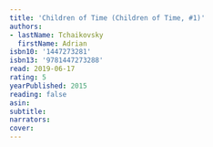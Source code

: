 ```yaml
---
title: 'Children of Time (Children of Time, #1)'
authors:
- lastName: Tchaikovsky
  firstName: Adrian
isbn10: '1447273281'
isbn13: '9781447273288'
read: 2019-06-17
rating: 5
yearPublished: 2015
reading: false
asin:
subtitle:
narrators:
cover:
---
```

